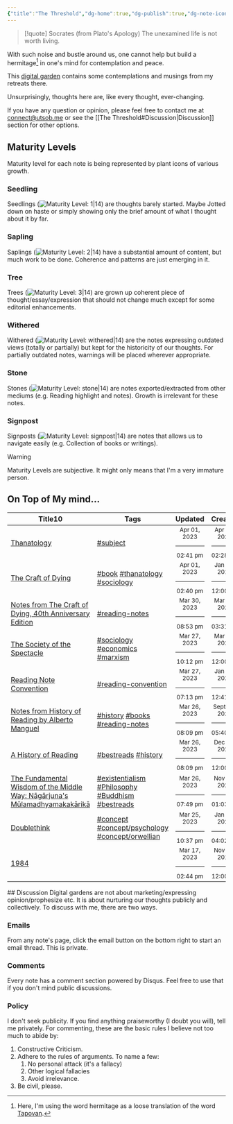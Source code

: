 ```yaml
---
{"title":"The Threshold","dg-home":true,"dg-publish":true,"dg-note-icon":"signpost","dg-pinned":true,"dg-hide-in-graph":true,"dg-metatags":{"description":"Utsob's Digital Garden","og:description":"Utsob's Digital Garden"},"created":"2023-01-02T21:30:15+06:00","updated":"2023-03-25T22:34:50+06:00","permalink":"/the-threshold/","metatags":{"description":"Utsob's Digital Garden","og:description":"Utsob's Digital Garden"},"hideInGraph":true,"pinned":true,"tags":["gardenEntry"],"dgPassFrontmatter":true,"noteIcon":"signpost"}
---
```


> [!quote] Socrates (from Plato's Apology)
> The unexamined life is not worth living.

With such noise and bustle around us, one cannot help but build a hermitage[^1] in one's mind for contemplation and peace.

This [digital garden](https://cagrimmett.com/notes/2020/11/08/what-are-digital-gardens/) contains some contemplations and musings from my retreats there.

Unsurprisingly, thoughts here are, like every thought, ever-changing.

If you have any question or opinion, please feel free to contact me at [connect@utsob.me](mailto:connect@utsob.me) or see the [[The Threshold#Discussion\|Discussion]] section for other options.

## Maturity Levels
Maturity level for each note is being represented by plant icons of various growth.

### Seedling
Seedlings (![Maturity Level: 1|14](https://hermitage.utsob.me/img/tree-1.svg)) are thoughts barely started. Maybe Jotted down on haste or simply showing only the brief amount of what I thought about it by far.

### Sapling
Saplings (![Maturity Level: 2|14](https://hermitage.utsob.me/img/tree-2.svg)) have a substantial amount of content, but much work to be done. Coherence and patterns are just emerging in it.

### Tree
Trees (![Maturity Level: 3|14](https://hermitage.utsob.me/img/tree-3.svg)) are grown up coherent piece of thought/essay/expression that should not change much except for some editorial enhancements.

### Withered
Withered (![Maturity Level: withered|14](https://hermitage.utsob.me/img/withered.svg)) are the notes expressing outdated views (totally or partially) but kept for the historicity of our thoughts. For partially outdated notes, warnings will be placed wherever appropriate.

### Stone
Stones (![Maturity Level: stone|14](https://hermitage.utsob.me/img/stone.svg)) are notes exported/extracted from other mediums (e.g. Reading highlight and notes). Growth is irrelevant for these notes.

### Signpost
Signposts (![Maturity Level: signpost|14](https://hermitage.utsob.me/img/signpost.svg)) are notes that allows us to navigate easily (e.g. Collection of books or writings).

> [!Warning] 
> Maturity Levels are subjective. It might only means that I'm a very immature person.


## On Top of My mind…
<table class="dataview table-view-table"><thead class="table-view-thead"><tr class="table-view-tr-header"><th class="table-view-th"><span>Title</span><span class="dataview small-text">10</span></th><th class="table-view-th"><span>Tags</span></th><th class="table-view-th"><span>Updated</span></th><th class="table-view-th"><span>Created</span></th></tr></thead><tbody class="table-view-tbody"><tr><td><span><a aria-label-position="top" aria-label="Entities/Concept/Subject/Thanatology.md" data-href="Entities/Concept/Subject/Thanatology.md" href="Entities/Concept/Subject/Thanatology.md" class="internal-link" target="_blank" rel="noopener">Thanatology</a></span></td><td><span><a href="#subject" class="tag" target="_blank" rel="noopener">#subject</a></span></td><td><span><center><small>Apr 01, 2023<hr>02:41 pm</small></center></span></td><td><span><center><small>Apr 01, 2023<hr>02:28 pm</small></center></span></td></tr><tr><td><span><a aria-label-position="top" aria-label="Personal/Reading/Books/Read/The Craft of Dying by Lyn H. Lofland.md" data-href="Personal/Reading/Books/Read/The Craft of Dying by Lyn H. Lofland.md" href="Personal/Reading/Books/Read/The Craft of Dying by Lyn H. Lofland.md" class="internal-link" target="_blank" rel="noopener">The Craft of Dying</a></span></td><td><span><a href="#book" class="tag" target="_blank" rel="noopener">#book</a> <a href="#thanatology" class="tag" target="_blank" rel="noopener">#thanatology</a> <a href="#sociology" class="tag" target="_blank" rel="noopener">#sociology</a></span></td><td><span><center><small>Apr 01, 2023<hr>02:40 pm</small></center></span></td><td><span><center><small>Jan 11, 2019<hr>12:00 am</small></center></span></td></tr><tr><td><span><a aria-label-position="top" aria-label="Personal/Reading/Notes and Highlights/The Craft of Dying.md" data-href="Personal/Reading/Notes and Highlights/The Craft of Dying.md" href="Personal/Reading/Notes and Highlights/The Craft of Dying.md" class="internal-link" target="_blank" rel="noopener">Notes from The Craft of Dying, 40th Anniversary Edition</a></span></td><td><span><a href="#reading-notes" class="tag" target="_blank" rel="noopener">#reading-notes</a></span></td><td><span><center><small>Mar 30, 2023<hr>08:53 pm</small></center></span></td><td><span><center><small>Mar 30, 2023<hr>03:31 pm</small></center></span></td></tr><tr><td><span><a aria-label-position="top" aria-label="Personal/Reading/Books/Read/The Society of the Spectacle by Guy Debord.md" data-href="Personal/Reading/Books/Read/The Society of the Spectacle by Guy Debord.md" href="Personal/Reading/Books/Read/The Society of the Spectacle by Guy Debord.md" class="internal-link" target="_blank" rel="noopener">The Society of the Spectacle</a></span></td><td><span><a href="#sociology" class="tag" target="_blank" rel="noopener">#sociology</a> <a href="#economics" class="tag" target="_blank" rel="noopener">#economics</a> <a href="#marxism" class="tag" target="_blank" rel="noopener">#marxism</a></span></td><td><span><center><small>Mar 27, 2023<hr>10:12 pm</small></center></span></td><td><span><center><small>Mar 30, 2022<hr>12:00 am</small></center></span></td></tr><tr><td><span><a aria-label-position="top" aria-label="Personal/Reading/Reading Note Convention.md" data-href="Personal/Reading/Reading Note Convention.md" href="Personal/Reading/Reading Note Convention.md" class="internal-link" target="_blank" rel="noopener">Reading Note Convention</a></span></td><td><span><a href="#reading-convention" class="tag" target="_blank" rel="noopener">#reading-convention</a></span></td><td><span><center><small>Mar 27, 2023<hr>07:13 pm</small></center></span></td><td><span><center><small>Jan 31, 2023<hr>12:41 am</small></center></span></td></tr><tr><td><span><a aria-label-position="top" aria-label="Personal/Reading/Notes and Highlights/History of Reading by Alberto Manguel.md" data-href="Personal/Reading/Notes and Highlights/History of Reading by Alberto Manguel.md" href="Personal/Reading/Notes and Highlights/History of Reading by Alberto Manguel.md" class="internal-link" target="_blank" rel="noopener">Notes from History of Reading by Alberto Manguel</a></span></td><td><span><a href="#history" class="tag" target="_blank" rel="noopener">#history</a> <a href="#books" class="tag" target="_blank" rel="noopener">#books</a> <a href="#reading-notes" class="tag" target="_blank" rel="noopener">#reading-notes</a></span></td><td><span><center><small>Mar 26, 2023<hr>08:09 pm</small></center></span></td><td><span><center><small>Sept 08, 2021<hr>05:40 pm</small></center></span></td></tr><tr><td><span><a aria-label-position="top" aria-label="Personal/Reading/Books/Read/A History of Reading by Alberto Manguel.md" data-href="Personal/Reading/Books/Read/A History of Reading by Alberto Manguel.md" href="Personal/Reading/Books/Read/A History of Reading by Alberto Manguel.md" class="internal-link" target="_blank" rel="noopener">A History of Reading</a></span></td><td><span><a href="#bestreads" class="tag" target="_blank" rel="noopener">#bestreads</a> <a href="#history" class="tag" target="_blank" rel="noopener">#history</a></span></td><td><span><center><small>Mar 26, 2023<hr>08:09 pm</small></center></span></td><td><span><center><small>Dec 30, 2020<hr>12:00 am</small></center></span></td></tr><tr><td><span><a aria-label-position="top" aria-label="Personal/Reading/Books/Read/The Fundamental Wisdom of the Middle Way.md" data-href="Personal/Reading/Books/Read/The Fundamental Wisdom of the Middle Way.md" href="Personal/Reading/Books/Read/The Fundamental Wisdom of the Middle Way.md" class="internal-link" target="_blank" rel="noopener">The Fundamental Wisdom of the Middle Way: Nāgārjuna's Mūlamadhyamakakārikā</a></span></td><td><span><a href="#existentialism" class="tag" target="_blank" rel="noopener">#existentialism</a> <a href="#Philosophy" class="tag" target="_blank" rel="noopener">#Philosophy</a> <a href="#Buddhism" class="tag" target="_blank" rel="noopener">#Buddhism</a> <a href="#bestreads" class="tag" target="_blank" rel="noopener">#bestreads</a></span></td><td><span><center><small>Mar 26, 2023<hr>07:49 pm</small></center></span></td><td><span><center><small>Nov 10, 2020<hr>01:03 am</small></center></span></td></tr><tr><td><span><a aria-label-position="top" aria-label="Entities/Concept/Doublethink.md" data-href="Entities/Concept/Doublethink.md" href="Entities/Concept/Doublethink.md" class="internal-link" target="_blank" rel="noopener">Doublethink</a></span></td><td><span><a href="#concept" class="tag" target="_blank" rel="noopener">#concept</a> <a href="#concept/psychology" class="tag" target="_blank" rel="noopener">#concept/psychology</a> <a href="#concept/orwellian" class="tag" target="_blank" rel="noopener">#concept/orwellian</a></span></td><td><span><center><small>Mar 25, 2023<hr>10:37 pm</small></center></span></td><td><span><center><small>Jan 19, 2023<hr>04:02 pm</small></center></span></td></tr><tr><td><span><a aria-label-position="top" aria-label="Personal/Reading/Books/Read/1984 by George Orwell.md" data-href="Personal/Reading/Books/Read/1984 by George Orwell.md" href="Personal/Reading/Books/Read/1984 by George Orwell.md" class="internal-link" target="_blank" rel="noopener">1984</a></span></td><td><span></span></td><td><span><center><small>Mar 17, 2023<hr>02:44 pm</small></center></span></td><td><span><center><small>Nov 29, 2015<hr>12:00 am</small></center></span></td></tr></tbody></table>
## Discussion
Digital gardens are not about marketing/expressing opinion/prophesize etc. It is about nurturing our thoughts publicly and collectively. To discuss with me, there are two ways.

### Emails
From any note's page, click the email button on the bottom right to start an email thread. This is private.

### Comments
Every note has a comment section powered by Disqus. Feel free to use that if you don't mind public discussions.

### Policy
I don't seek publicity. If you find anything praiseworthy (I doubt you will), tell me privately. For commenting, these are the basic rules I believe not too much to abide by:
1. Constructive Criticism.
2. Adhere to the rules of arguments. To name a few:
    1. No personal attack (it's a fallacy)
    2. Other logical fallacies
    3. Avoid irrelevance.
3. Be civil, please.

[^1]: Here, I'm using the word hermitage as a loose translation of the word [Tapovan](https://en.wikipedia.org/wiki/Tapovan).